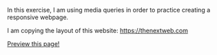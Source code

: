 In this exercise, I am using media queries in order to practice creating a responsive webpage. 

I am copying the layout of this website: https://thenextweb.com

[Preview this page!](https://htmlpreview.github.io/?https://github.com/BraianStrak/tnw-website-layout/blob/master/index.html)